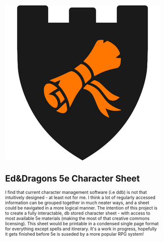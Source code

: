 ![sheets-icon](./sheets-icon.svg)
# Ed&Dragons 5e Character Sheet
I find that current character management software (i.e ddb) is not that intuitively designed - at least not for me. I think a lot of regularly accessed information can be grouped together in much neater ways, and a sheet could be navigated in a more logical manner. The intention of this project is to create a fully interactable, db stored character sheet - with access to most available 5e materials (making the most of that creative commons licensing). This sheet would be printable in a condensed single page format for everything except spells and itinerary. It's a work in progress, hopefully it gets finished before 5e is suseded by a more popular RPG system!